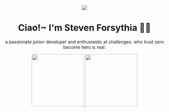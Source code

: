 <p align="center">
<img src="https://user-images.githubusercontent.com/105982460/188270248-5c899a00-7da7-4ae7-b5c3-74fb6597b6e2.gif">
</p>

<div align="center">
  <h1>Ciao!~ I'm Steven Forsythia 😶‍🌫️</h1>
</div>

<p align="center">
a passionate junior developer and enthusiastic at challenges. who trust zero become hero is real.
</p>

<div align="center">
  <a href="https://github.com/stevenism">
  <img height="165em" src="https://github-readme-stats.vercel.app/api/top-langs/?username=stevenism&layout=compact&langs_count=7&theme=dracula"/>
  <img height="165em" src="https://github-readme-stats.vercel.app/api?username=stevenism&show_icons=true&theme=dracula&include_all_commits=true&count_private=true"/>
</div>
